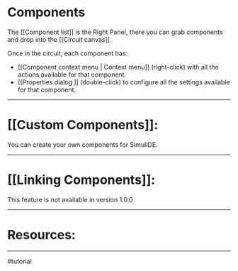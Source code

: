 # Components

The [[Component list]] is the Right Panel, there you can grab components and drop into the [[Circuit canvas]].

Once in the circuit, each component has:
- [[Component context menu | Context menu]] (right-click) with all the actions available for that component.
- [[Properties dialog ]] (double-click) to configure all the settings available for that component.

---

# [[Custom Components]]:

You can create your own components for SimulIDE.

---

# [[Linking Components]]:

This feature is not available in version 1.0.0

---

# Resources:

---

#tutorial